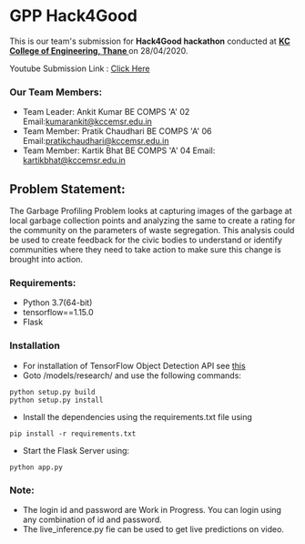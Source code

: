 # GPP Hack4Good
This is our team's submission for **Hack4Good hackathon** conducted at **[ KC College of Engineering, Thane ](https://www.kccemsr.edu.in)** on 28/04/2020.

Youtube Submission Link : [ Click Here ](https://www.youtube.com/watch?v=6Dtl8uYUG4U)

### Our Team Members:
- Team Leader: Ankit Kumar BE COMPS 'A' 02 Email:kumarankit@kccemsr.edu.in
- Team Member: Pratik Chaudhari BE COMPS 'A' 06 Email:pratikchaudhari@kccemsr.edu.in
- Team Member: Kartik Bhat BE COMPS 'A' 04 Email: kartikbhat@kccemsr.edu.in

## Problem Statement:
The Garbage Profiling Problem looks at capturing images of the garbage at local garbage collection points and analyzing the same to create a rating for the community on the parameters of waste segregation. This analysis could be used to create feedback for the civic bodies to understand or identify communities where they need to take action to make sure this change is brought into action.


### Requirements:
- Python 3.7(64-bit)
- tensorflow==1.15.0
- Flask

### Installation
- For installation of TensorFlow Object Detection API see [ this ](https://github.com/tensorflow/models/blob/master/research/object_detection/g3doc/installation.md)
- Goto /models/research/ and use the following commands:
```
python setup.py build
python setup.py install
```
- Install the dependencies using the requirements.txt file using 
```
pip install -r requirements.txt
```
- Start the Flask Server using:
```
python app.py
```
### Note:
- The login id and password are Work in Progress. 
You can login using any combination of id and password.
- The live_inference.py fie can be used to get live predictions on video.
